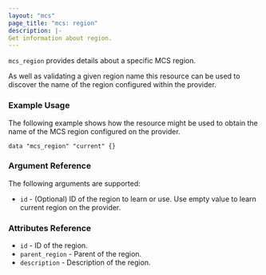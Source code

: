 ```yaml
---
layout: "mcs"
page_title: "mcs: region"
description: |-
Get information about region.
---
```


`mcs_region` provides details about a specific MCS region.

As well as validating a given region name this resource can be used to discover the name of the region configured within the provider.

### Example Usage

The following example shows how the resource might be used to obtain the name of the MCS region configured on the provider.

```hcl
data "mcs_region" "current" {}
```

### Argument Reference

The following arguments are supported:

* `id` - (Optional) ID of the region to learn or use. Use empty value to learn current region on the provider.

### Attributes Reference

* `id` - ID of the region.
* `parent_region` - Parent of the region.
* `description` - Description of the region.

